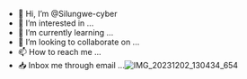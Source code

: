 - 👋 Hi, I’m @Silungwe-cyber
- 👀 I’m interested in ...
- 🌱 I’m currently learning ...
- 💞️ I’m looking to collaborate on ...
- 📫 How to reach me ...
- 📥 Inbox me through email ...![IMG_20231202_130434_654](https://github.com/Silungwe-cyber/Silungwe-cyber/assets/152693078/4d6ba5a9-1bc5-411f-aed3-bdb7c537f9bd)

<!---
Silungwe-cyber/Silungwe-cyber is a ✨ special ✨ repository because its `README.md` (this file) appears on your GitHub profile.
You can click the Preview link to take a look at your changes.
--->
